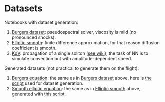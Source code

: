 # Datasets

Notebooks with dataset generation:
1. [Burgers dataset](https://github.com/VLSF/afternotes/blob/main/Neural%20PDE%20solvers/Datasets/Burgers%20datasets.ipynb): pseudospectral solver, viscosity is mild (no pronounced shocks).
2. [Elliptic smooth](https://github.com/VLSF/afternotes/blob/main/Neural%20PDE%20solvers/Datasets/Elliptic_smooth.py): finite difference approximation, for that reason diffusion coefficient is smooth.
3. [KdV](https://github.com/VLSF/afternotes/blob/main/Neural%20PDE%20solvers/Datasets/KdV%20dataset.ipynb): propagation of a single soliton ([see wiki](https://en.wikipedia.org/wiki/Korteweg–De_Vries_equation#One-soliton_solution)), the task of NN is to simulate convection but with amplitude-dependent speed.

Generated datasets (not practical to generate them on the flight):
1. [Burgers equation](https://disk.yandex.ru/d/kkcRqJYIIkRUgw): the same as in [Burgers dataset](https://github.com/VLSF/afternotes/blob/main/Neural%20PDE%20solvers/Datasets/Burgers%20datasets.ipynb) above, here is [the script](https://github.com/VLSF/afternotes/blob/main/Neural%20PDE%20solvers/Datasets/Burgers.py) used for dataset generation.
2. [Smooth elliptic equation](https://disk.yandex.ru/d/fz9ghnFEDm90Qw): the same as in [Elliptic smooth](https://github.com/VLSF/afternotes/blob/main/Neural%20PDE%20solvers/Datasets/Elliptic_smooth.py) above, generated with [this script](https://github.com/VLSF/afternotes/blob/main/Neural%20PDE%20solvers/Datasets/Elliptic_smooth.py).
